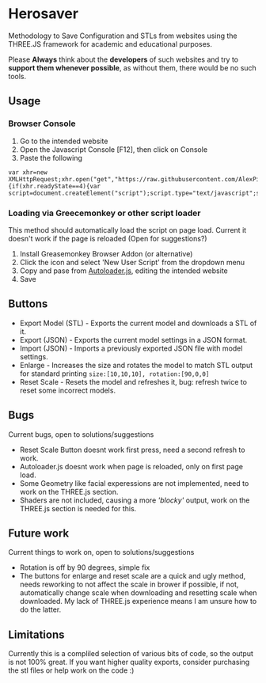 # Herosaver

Methodology to Save Configuration and STLs from websites using the THREE.JS framework for academic and educational purposes.

Please **Always** think about the **developers** of such websites and try to **support them whenever possible**, as without them, there would be no such tools.

## Usage
### Browser Console
  1. Go to the intended website
  2. Open the Javascript Console [F12], then click on Console
  3. Paste the following
  
```
var xhr=new XMLHttpRequest;xhr.open("get","https://raw.githubusercontent.com/AlexPicaso/HeroForgeSaver/master/herosaver6.js",true);xhr.onreadystatechange=function(){if(xhr.readyState==4){var script=document.createElement("script");script.type="text/javascript";script.text=xhr.responseText;document.body.appendChild(script)}};xhr.send(null);
```

### Loading via Greecemonkey or other script loader
This method should automatically load the script on page load. Current it doesn't work if the page is reloaded (Open for suggestions?)

1. Install Greasemonkey Browser Addon (or alternative)
2. Click the icon and select 'New User Script' from the dropdown menu
3. Copy and pase from [Autoloader.js](Autoloader.js), editing the intended website
4. Save

## Buttons
* Export Model (STL) - Exports the current model and downloads a STL of it.
* Export (JSON) - Exports the current model settings in a JSON format.
* Import (JSON) - Imports a previously exported JSON file with model settings.
* Enlarge - Increases the size and rotates the model to match STL output for standard printing ```size:[10,10,10], rotation:[90,0,0]```
* Reset Scale - Resets the model and refreshes it, bug: refresh twice to reset some incorrect models. 

## Bugs

Current bugs, open to solutions/suggestions

* Reset Scale Button doesnt work first press, need a second refresh to work. 
* Autoloader.js doesnt work when page is reloaded, only on first page load.
* Some Geometry like facial experessions are not implemented, need to work on the THREE.js section.
* Shaders are not included, causing a more _'blocky'_ output, work on the THREE.js section is needed for this.

## Future work

Current things to work on, open to solutions/suggestions

* Rotation is off by 90 degrees, simple fix
* The buttons for enlarge and reset scale are a quick and ugly method, needs reworking to not affect the scale in brower if possible, if not, automatically change scale when downloading and resetting scale when downloaded. My lack of THREE.js experience means I am unsure how to do the latter.


## Limitations

Currently this is a compliled selection of various bits of code, so the output is not 100% great. If you want higher quality exports, consider purchasing the stl files or help work on the code :)
